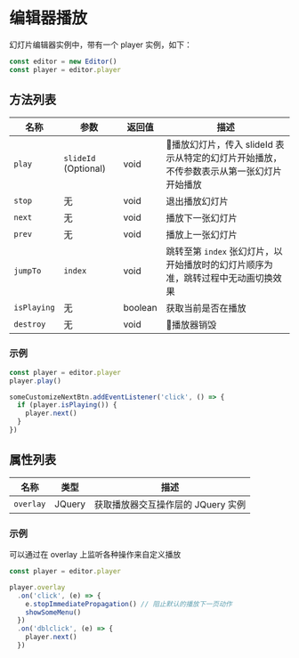# 编辑器播放

幻灯片编辑器实例中，带有一个 player 实例，如下：

```js
const editor = new Editor()
const player = editor.player
```

## 方法列表
|名称|参数|返回值|描述|
| -- | --  | -- | -- |
| `play` | `slideId` (Optional) | void |播放幻灯片，传入 slideId 表示从特定的幻灯片开始播放，不传参数表示从第一张幻灯片开始播放|
| `stop` | 无  | void |退出播放幻灯片|
| `next` | 无  | void |播放下一张幻灯片|
| `prev` | 无  | void |播放上一张幻灯片|
| `jumpTo` | `index` | void |跳转至第 `index` 张幻灯片，以开始播放时的幻灯片顺序为准，跳转过程中无动画切换效果|
| `isPlaying` | 无 | boolean |获取当前是否在播放|
| `destroy` | 无 | void |播放器销毁|

### 示例
```javascript
const player = editor.player
player.play()

someCustomizeNextBtn.addEventListener('click', () => {
  if (player.isPlaying()) {
    player.next()
  }
})
```

## 属性列表
|名称|类型|描述|
| -- | -- | -- |
| `overlay` | JQuery |获取播放器交互操作层的 JQuery 实例|


### 示例
可以通过在 overlay 上监听各种操作来自定义播放

```javascript
const player = editor.player

player.overlay
  .on('click', (e) => {
    e.stopImmediatePropagation() // 阻止默认的播放下一页动作
    showSomeMenu()
  })
  .on('dblclick', (e) => {
    player.next()
  })
```

